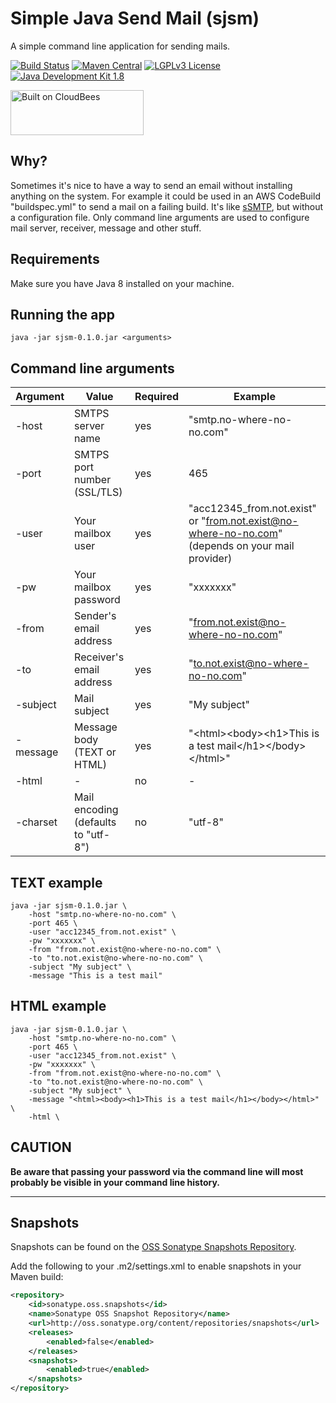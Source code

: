 # Simple Java Send Mail (sjsm)
A simple command line application for sending mails.

[![Build Status](https://fuin-org.ci.cloudbees.com/job/sjsm/badge/icon)](https://fuin-org.ci.cloudbees.com/job/sjsm/)
[![Maven Central](https://maven-badges.herokuapp.com/maven-central/org.fuin/sjsm/badge.svg)](https://maven-badges.herokuapp.com/maven-central/org.fuin/sjsm/)
[![LGPLv3 License](http://img.shields.io/badge/license-LGPLv3-blue.svg)](https://www.gnu.org/licenses/lgpl.html)
[![Java Development Kit 1.8](https://img.shields.io/badge/JDK-1.8-green.svg)](http://www.oracle.com/technetwork/java/javase/downloads/jdk8-downloads-2133151.html)

<a href="https://fuin-org.ci.cloudbees.com/job/sjsm"><img src="http://www.fuin.org/images/Button-Built-on-CB-1.png" width="213" height="72" border="0" alt="Built on CloudBees"/></a>

## Why?
Sometimes it's nice to have a way to send an email without installing anything on the system.
For example it could be used in an AWS CodeBuild "buildspec.yml" to send a mail on a failing build.
It's like [sSMTP](https://help.ubuntu.com/community/EmailAlerts), but without a configuration file.
Only command line arguments are used to configure mail server, receiver, message and other stuff. 

## Requirements
Make sure you have Java 8 installed on your machine.

## Running the app

	java -jar sjsm-0.1.0.jar <arguments>

## Command line arguments

| Argument | Value | Required | Example |
| -------- | ----- | -------- | ------- |
| -host | SMTPS server name | yes | "smtp.no-where-no-no.com" |
| -port | SMTPS port number (SSL/TLS) | yes | 465 |
| -user | Your mailbox user | yes | "acc12345_from.not.exist" or "from.not.exist@no-where-no-no.com" (depends on your mail provider) |
| -pw | Your mailbox password | yes | "xxxxxxx" |
| -from | Sender's email address | yes | "from.not.exist@no-where-no-no.com" |
| -to | Receiver's email address | yes | "to.not.exist@no-where-no-no.com" |
| -subject | Mail subject | yes | "My subject" |
| -message | Message body (TEXT or HTML) | yes | "&lt;html&gt;&lt;body&gt;&lt;h1&gt;This is a test mail&lt;/h1&gt;&lt;/body&gt;&lt;/html&gt;" |
| -html | - | no | - |
| -charset | Mail encoding (defaults to "utf-8") | no | "utf-8"  |

## TEXT example

	java -jar sjsm-0.1.0.jar \
		-host "smtp.no-where-no-no.com" \
		-port 465 \
		-user "acc12345_from.not.exist" \
		-pw "xxxxxxx" \
		-from "from.not.exist@no-where-no-no.com" \
		-to "to.not.exist@no-where-no-no.com" \
		-subject "My subject" \
		-message "This is a test mail"

## HTML example

	java -jar sjsm-0.1.0.jar \
		-host "smtp.no-where-no-no.com" \
		-port 465 \
		-user "acc12345_from.not.exist" \
		-pw "xxxxxxx" \
		-from "from.not.exist@no-where-no-no.com" \
		-to "to.not.exist@no-where-no-no.com" \
		-subject "My subject" \
		-message "<html><body><h1>This is a test mail</h1></body></html>" \
		-html \

## CAUTION
<b>Be aware that passing your password via the command line will most probably be visible in your command line history.</b>

* * *

## Snapshots

Snapshots can be found on the [OSS Sonatype Snapshots Repository](http://oss.sonatype.org/content/repositories/snapshots/org/fuin "Snapshot Repository"). 

Add the following to your .m2/settings.xml to enable snapshots in your Maven build:

```xml
<repository>
    <id>sonatype.oss.snapshots</id>
    <name>Sonatype OSS Snapshot Repository</name>
    <url>http://oss.sonatype.org/content/repositories/snapshots</url>
    <releases>
        <enabled>false</enabled>
    </releases>
    <snapshots>
        <enabled>true</enabled>
    </snapshots>
</repository>
```
